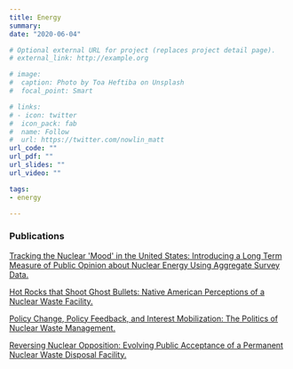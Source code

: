 ```yaml
---
title: Energy
summary:
date: "2020-06-04"

# Optional external URL for project (replaces project detail page).
# external_link: http://example.org

# image:
#  caption: Photo by Toa Heftiba on Unsplash
#  focal_point: Smart

# links:
# - icon: twitter
#  icon_pack: fab
#  name: Follow
#  url: https://twitter.com/nowlin_matt
url_code: ""
url_pdf: ""
url_slides: ""
url_video: ""

tags:
- energy

---
```


### Publications 

<i class="far fa-file"></i> <a href="/publication/nuclear-mood/" itemprop="url"><span itemprop="name">Tracking the Nuclear 'Mood' in the United States: Introducing a Long Term Measure of Public Opinion about Nuclear Energy Using Aggregate Survey Data.</span></a>

<i class="far fa-file"></i> <a href="/publication/hot-rocks/" itemprop="url"><span itemprop="name">Hot Rocks that Shoot Ghost Bullets: Native American Perceptions of a Nuclear Waste Facility.</span></a>

<i class="far fa-file"></i> <a href="/publication/change-feedback/" itemprop="url"><span itemprop="name">Policy Change, Policy Feedback, and Interest Mobilization: The Politics of Nuclear Waste Management.</span></a>

<i class="far fa-file"></i> <a href="/publication/nuclear-nimby/" itemprop="url"><span itemprop="name">Reversing Nuclear Opposition: Evolving Public Acceptance of a Permanent Nuclear Waste Disposal Facility.</span></a>



